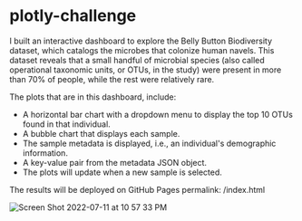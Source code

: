 # plotly-challenge

I built an interactive dashboard to explore the Belly Button Biodiversity dataset, which catalogs the microbes that colonize human navels.
This dataset reveals that a small handful of microbial species (also called operational taxonomic units, or OTUs, in the study) were present in more than 70% of people, while the rest were relatively rare.

The plots that are in this dashboard, include: 
- A horizontal bar chart with a dropdown menu to display the top 10 OTUs found in that individual.
- A bubble chart that displays each sample.
- The sample metadata is displayed, i.e., an individual's demographic information.
- A key-value pair from the metadata JSON object.
- The plots will update  when a new sample is selected.

The results will be deployed on GitHub Pages
permalink: /index.html




![Screen Shot 2022-07-11 at 10 57 33 PM](https://user-images.githubusercontent.com/97136642/178399703-fd69eb2f-b853-4af8-9968-f25d15c3f0d8.png)
